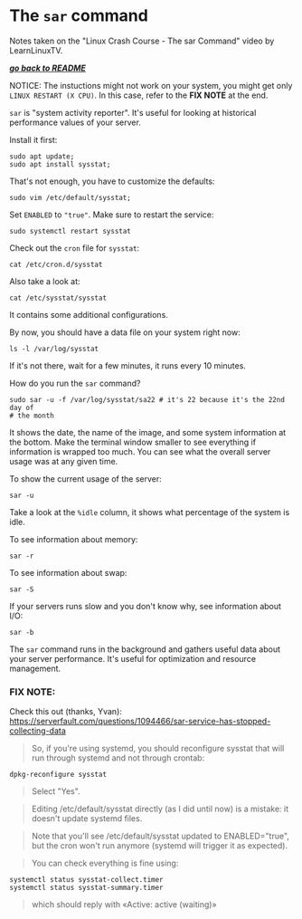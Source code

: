 # The `sar` command

Notes taken on the "Linux Crash Course - The sar Command" video by
LearnLinuxTV.

[***go back to README***](/README.md)  

NOTICE: The instuctions might not work on your system, you might get only
`LINUX RESTART (X CPU)`. In this case, refer to the **FIX NOTE** at the end.

`sar` is "system activity reporter". It's useful for looking at historical 
performance values of your server. 

Install it first:

    sudo apt update; 
    sudo apt install sysstat;

That's not enough, you have to customize the defaults:

    sudo vim /etc/default/sysstat;

Set `ENABLED` to `"true"`. Make sure to restart the service:

    sudo systemctl restart sysstat

Check out the `cron` file for `sysstat`:

    cat /etc/cron.d/sysstat

Also take a look at:

    cat /etc/sysstat/sysstat

It contains some additional configurations. 

By now, you should have a data file on your system right now:

    ls -l /var/log/sysstat

If it's not there, wait for a few minutes, it runs every 10 minutes.

How do you run the `sar` command?

    sudo sar -u -f /var/log/sysstat/sa22 # it's 22 because it's the 22nd day of
    # the month

It shows the date, the name of the image, and some system information at the
bottom. Make the terminal window smaller to see everything if information is
wrapped too much. You can see what the overall server usage was at any given 
time.

To show the current usage of the server:

    sar -u

Take a look at the `%idle` column, it shows what percentage of the system is
idle.

To see information about memory:

    sar -r 

To see information about swap:

    sar -S

If your servers runs slow and you don't know why, see information about I/O:

    sar -b

The `sar` command runs in the background and gathers useful data about your
server performance. It's useful for optimization and resource management.

### FIX NOTE: 
Check this out (thanks, Yvan):
https://serverfault.com/questions/1094466/sar-service-has-stopped-collecting-data

> So, if you're using systemd, you should reconfigure sysstat that will run
> through systemd and not through crontab:

    dpkg-reconfigure sysstat

> Select "Yes".

> Editing /etc/default/sysstat directly (as I did until now) is a mistake: it
> doesn't update systemd files.

> Note that you'll see /etc/default/sysstat updated to ENABLED="true", but the
> cron won't run anymore (systemd will trigger it as expected).

> You can check everything is fine using:

    systemctl status sysstat-collect.timer
    systemctl status sysstat-summary.timer

> which should reply with «Active: active (waiting)»
